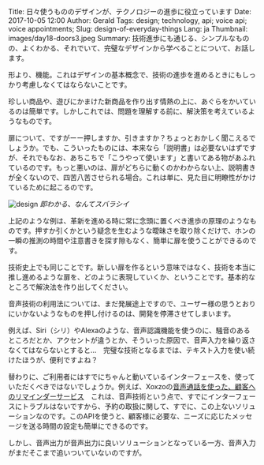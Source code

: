 Title: 日々使うもののデザインが、テクノロジーの進歩に役立っています
Date: 2017-10-05 12:00
Author: Gerald
Tags: design; technology, api; voice api; voice appointments; 
Slug: design-of-everyday-things
Lang: ja
Thumbnail: images/day18-doors3.jpeg
Summary: 技術進歩にも通じる、シンプルなものの、よくわかる、それでいて、完璧なデザインから学べることについて、お話します。
 
             

形より、機能。これはデザインの基本概念で、技術の進歩を進めるときにもしっかり考慮しなくてはならないことです。              

珍しい商品や、遊びにかまけた新商品を作り出す情熱の上に、あぐらをかいているのは簡単です。しかしこれでは、問題を理解する前に、解決策を考えているようなものです。

扉について、ですがーー押しますか、引きますか？ちょっとおかしく聞こえるでしょうか。でも、こういったものには、本来なら「説明書」は必要ないはずですが、それでもなお、あちこちで「こうやって使います」と書いてある物があふれているのです。もっと悪いのは、扉がどちらに動くのかわからない上、説明書きが全くないので、四苦八苦させられる場合。これは単に、見た目に明瞭性がかけているために起こるのです。

![design](/images/day18-doors3.jpeg)
_即わかる、なんてスバラシイ_

上記のような例は、革新を進める時に常に念頭に置くべき進歩の原理のようなものです。押すか引くかという疑念を生むような曖昧さを取り除くだけで、ホンの一瞬の推測の時間や注意書きを探す隙もなく、簡単に扉を使うことができるのです。

技術史上でも同じことです。新しい扉を作るという意味ではなく、技術を本当に推し進めるような扉を、どのように表現していくか、ということです。基本的なところで解決法を作り出してください。

音声技術の利用法については、まだ発展途上ですので、ユーザー様の思うとおりにいかないようなものを押し付けるのは、開発を停滞させてしまいます。

例えば、Siri（シリ）やAlexaのような、音声認識機能を使うのに、騒音のあるところだとか、アクセントが違うとか、そういった原因で、音声入力を繰り返さなくてはならないとすると…　完璧な技術となるまでは、テキスト入力を使い続けたほうが、便利ですよね？

替わりに、ご利用者にはすでにちゃんと動いているインターフェースを、使っていただくべきではないでしょうか。例えば、Xoxzoの[音声通話を使った、顧客へのリマインダーサービス](https://www.xoxzo.com/ja/about/voice-api/)　これは、音声技術という点で、すでにインターフェースにトラブルはないですから、予約の取扱に関して、すでに、この上ないソリューションなのです。このAPIを使うと、顧客様に必要な、ニーズに応じたメッセージを送る時間の設定も簡単にできるのです。

しかし、音声出力が音声出力に良いソリューションとなっている一方、音声入力がまだそこまで追いついていないのですが。



